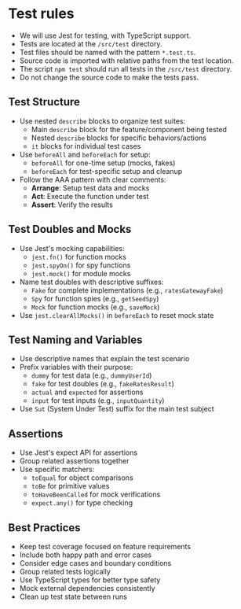 # Test rules

- We will use Jest for testing, with TypeScript support.
- Tests are located at the `/src/test` directory.
- Test files should be named with the pattern `*.test.ts`.
- Source code is imported with relative paths from the test location.
- The script `npm test` should run all tests in the `/src/test` directory.
- Do not change the source code to make the tests pass.

## Test Structure

- Use nested `describe` blocks to organize test suites:
  - Main `describe` block for the feature/component being tested
  - Nested `describe` blocks for specific behaviors/actions
  - `it` blocks for individual test cases
- Use `beforeAll` and `beforeEach` for setup:
  - `beforeAll` for one-time setup (mocks, fakes)
  - `beforeEach` for test-specific setup and cleanup
- Follow the AAA pattern with clear comments:
  - **Arrange**: Setup test data and mocks
  - **Act**: Execute the function under test
  - **Assert**: Verify the results

## Test Doubles and Mocks

- Use Jest's mocking capabilities:
  - `jest.fn()` for function mocks
  - `jest.spyOn()` for spy functions
  - `jest.mock()` for module mocks
- Name test doubles with descriptive suffixes:
  - `Fake` for complete implementations (e.g., `ratesGatewayFake`)
  - `Spy` for function spies (e.g., `getSeedSpy`)
  - `Mock` for function mocks (e.g., `saveMock`)
- Use `jest.clearAllMocks()` in `beforeEach` to reset mock state

## Test Naming and Variables

- Use descriptive names that explain the test scenario
- Prefix variables with their purpose:
  - `dummy` for test data (e.g., `dummyUserId`)
  - `fake` for test doubles (e.g., `fakeRatesResult`)
  - `actual` and `expected` for assertions
  - `input` for test inputs (e.g., `inputQuantity`)
- Use `Sut` (System Under Test) suffix for the main test subject

## Assertions

- Use Jest's expect API for assertions
- Group related assertions together
- Use specific matchers:
  - `toEqual` for object comparisons
  - `toBe` for primitive values
  - `toHaveBeenCalled` for mock verifications
  - `expect.any()` for type checking

## Best Practices

- Keep test coverage focused on feature requirements
- Include both happy path and error cases
- Consider edge cases and boundary conditions
- Group related tests logically
- Use TypeScript types for better type safety
- Mock external dependencies consistently
- Clean up test state between runs 